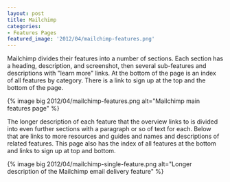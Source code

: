 ```yaml
---
layout: post
title: Mailchimp
categories:
- Features Pages
featured_image: '2012/04/mailchimp-features.png'
---
```

Mailchimp divides their features into a number of sections. Each section has a heading, description, and screenshot, then several sub-features and descriptions with "learn more" links. At the bottom of the page is an index of all features by category. There is a link to sign up at the top and the bottom of the page.

{% image big 2012/04/mailchimp-features.png alt="Mailchimp main features page" %}

The longer description of each feature that the overview links to is divided into even further sections with a paragraph or so of text for each. Below that are links to more resources and guides and names and descriptions of related features. This page also has the index of all features at the bottom and links to sign up at top and bottom.

{% image big 2012/04/mailchimp-single-feature.png alt="Longer description of the Mailchimp email delivery feature" %}